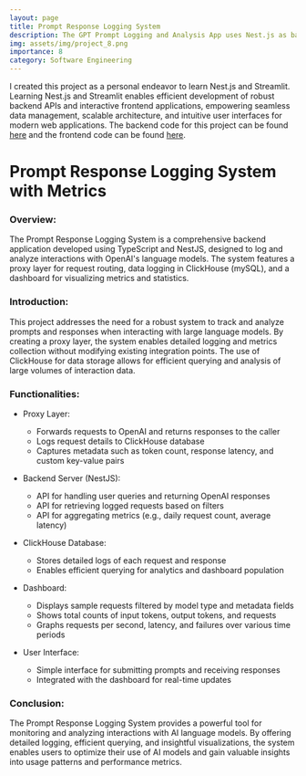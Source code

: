 ```yaml
---
layout: page
title: Prompt Response Logging System
description: The GPT Prompt Logging and Analysis App uses Nest.js as backend technology and Streamlit for frontend to log prompts to GPT models, offering real-time response display, detailed statistics, and visual analytics for prompt interactions.
img: assets/img/project_8.png
importance: 8
category: Software Engineering
---
```


I created this project as a personal endeavor to learn Nest.js and Streamlit. Learning Nest.js and Streamlit enables efficient development of robust backend APIs and interactive frontend applications, empowering seamless data management, scalable architecture, and intuitive user interfaces for modern web applications. The backend code for this project can be found [here](https://github.com/samyakmehta28/PromptLoggingSystem-backend) and the frontend code can be found [here](https://github.com/samyakmehta28/PromptLoggingSystem-frontend).

# Prompt Response Logging System with Metrics

### Overview:

The Prompt Response Logging System is a comprehensive backend application developed using TypeScript and NestJS, designed to log and analyze interactions with OpenAI's language models. The system features a proxy layer for request routing, data logging in ClickHouse (mySQL), and a dashboard for visualizing metrics and statistics.

### Introduction:

This project addresses the need for a robust system to track and analyze prompts and responses when interacting with large language models. By creating a proxy layer, the system enables detailed logging and metrics collection without modifying existing integration points. The use of ClickHouse for data storage allows for efficient querying and analysis of large volumes of interaction data.

### Functionalities:

- Proxy Layer:

  - Forwards requests to OpenAI and returns responses to the caller
  - Logs request details to ClickHouse database
  - Captures metadata such as token count, response latency, and custom key-value pairs

- Backend Server (NestJS):

  - API for handling user queries and returning OpenAI responses
  - API for retrieving logged requests based on filters
  - API for aggregating metrics (e.g., daily request count, average latency)

- ClickHouse Database:

  - Stores detailed logs of each request and response
  - Enables efficient querying for analytics and dashboard population

- Dashboard:

  - Displays sample requests filtered by model type and metadata fields
  - Shows total counts of input tokens, output tokens, and requests
  - Graphs requests per second, latency, and failures over various time periods

- User Interface:

  - Simple interface for submitting prompts and receiving responses
  - Integrated with the dashboard for real-time updates

### Conclusion:

The Prompt Response Logging System provides a powerful tool for monitoring and analyzing interactions with AI language models. By offering detailed logging, efficient querying, and insightful visualizations, the system enables users to optimize their use of AI models and gain valuable insights into usage patterns and performance metrics.
